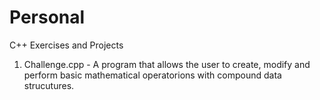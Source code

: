 # Personal
C++ Exercises and Projects
1. Challenge.cpp - A program that allows the user to create, modify and perform basic mathematical operatorions with compound data strucutures. 
